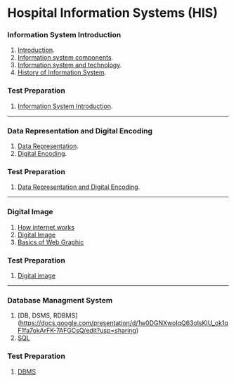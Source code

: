 # Hospital Information Systems (HIS)

### Information System Introduction

1. [Introduction](https://docs.google.com/presentation/d/1AmQ96mIIBupl_A-R0zcRWZ919oyGVNLU99SOkDalmVU/edit?usp=sharing).
2. [Information system components](https://docs.google.com/presentation/d/1J7kIe1wUekqzJfPW_LfuwKpMdlm91wfaSYi7ai_oM-Q/edit?usp=sharing).
3. [Information system and technology](https://docs.google.com/presentation/d/1DgxCtUR6n6ovOsWrQdEpb53Yh1Ux1zOUBsGR8HBrOMk/edit?usp=sharing).
4. [History of Information System](https://docs.google.com/presentation/d/1Ajg89e86b-UEnUKgRlBaA-uDf1oKeDnUrMpdIf1SG3w/edit?usp=sharing).

### Test Preparation

1. [Information System Introduction](https://goo.gl/forms/NmwBBuRsmf7MpxfW2).

---

### Data Representation and Digital Encoding

1. [Data Representation](https://docs.google.com/presentation/d/1cqXaQl3dQHHmH1SugicevSWkix1ZIIzs49S_FQWwFKw/edit?usp=sharing).
2. [Digital Encoding](https://docs.google.com/presentation/d/1ki378b5UzbK5TEwSFQotJftzV7IWr3GSDBjtxanNDMI/edit?usp=sharing).

### Test Preparation

1. [Data Representation and Digital Encoding](http://svel.to/nbe).

---

### Digital Image

1. [How internet works](https://docs.google.com/presentation/d/1AkUdTWKUyX8EmoLIYVFFS4eQbvoDCzNs2x2OtCr6BrU/edit?usp=sharing)
2. [Digital Image](https://docs.google.com/presentation/d/1fNLRy1LrPHHMLv3qCsYkvnEYbeIkhOipiFbsf3TwZjw/edit#slide=id.g1d55465802_0_35)
3. [Basics of Web Graphic](https://docs.google.com/presentation/d/1Hhpqyqpw3GINCoPtpeRXJvcnEHlk4eJ3yf-pMzR2DKk/edit?usp=sharing)

### Test Preparation

1. [Digital image](http://svel.to/ndz)

---

### Database Managment System

1. [DB, DSMS, RDBMS]
(https://docs.google.com/presentation/d/1w0DGNXwoIqQ63olsKIU_ok1qF1fa7okArFK-7AFGCsQ/edit?usp=sharing)
2. [SQL](https://docs.google.com/presentation/d/1OuXDD_fAprMVag0G557oNKLOMff7TTVF_ENuiqDpm1c/edit) 

### Test Preparation

1. [DBMS](http://svel.to/ndh)
